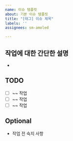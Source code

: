 ```yaml
---
name: 이슈 템플릿
about: 기본 이슈 템플릿
title: "[태그] 이슈 제목"
labels: ''
assignees: sm-amoled

---
```


## 작업에 대한 간단한 설명
- 

## TODO
- [ ] ~~ 작업
- [ ] ~~ 작업
- [ ] ~~ 작업

## Optional
- 작업 전 숙지 사항
